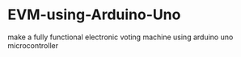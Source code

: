 # EVM-using-Arduino-Uno
make a fully functional electronic voting machine using arduino uno microcontroller
